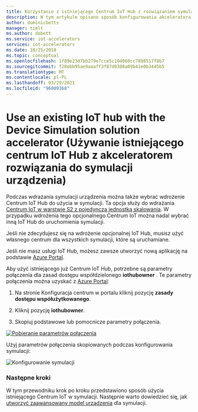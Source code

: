 ```yaml
---
title: Korzystanie z istniejącego Centrum IoT Hub z rozwiązaniem symulacji urządzenia — Azure | Microsoft Docs
description: W tym artykule opisano sposób konfigurowania akceleratora rozwiązania urządzenia do używania istniejącego IoT Hub.
author: dominicbetts
manager: timlt
ms.author: dobett
ms.service: iot-accelerators
services: iot-accelerators
ms.date: 10/25/2018
ms.topic: conceptual
ms.openlocfilehash: 1f89e23d7bb279e7cce5c104060cc7898517f8b7
ms.sourcegitcommit: f28ebb95ae9aaaff3f87d8388a09b41e0b3445b5
ms.translationtype: MT
ms.contentlocale: pl-PL
ms.lasthandoff: 03/29/2021
ms.locfileid: "96009368"
---
```

# <a name="use-an-existing-iot-hub-with-the-device-simulation-solution-accelerator"></a>Use an existing IoT hub with the Device Simulation solution accelerator (Używanie istniejącego centrum IoT Hub z akceleratorem rozwiązania do symulacji urządzenia)

Podczas wdrażania symulacji urządzenia można także wybrać wdrożenie Centrum IoT Hub do użycia w symulacji. Ta opcja służy do wdrażania [Centrum IoT w warstwie S2 z pojedynczą jednostką skalowania](../iot-hub/iot-hub-scaling.md). W przypadku wdrożenia tego opcjonalnego Centrum IoT można nadal wybrać inną IoT Hub do uruchomienia symulacji.

Jeśli nie zdecydujesz się na wdrożenie opcjonalnej IoT Hub, musisz użyć własnego centrum dla wszystkich symulacji, które są uruchamiane.

Jeśli nie masz usługi IoT Hub, możesz zawsze utworzyć nową aplikację na podstawie [Azure Portal](https://portal.azure.com).

Aby użyć istniejącego już Centrum IoT Hub, potrzebne są parametry połączenia dla zasad dostępu współdzielonego **iothubowner** . Te parametry połączenia można uzyskać z [Azure Portal](https://portal.azure.com):

1. Na stronie Konfiguracja centrum w portalu kliknij pozycję **zasady dostępu współużytkowanego**.

1. Kliknij pozycję **iothubowner**.

1. Skopiuj podstawowe lub pomocnicze parametry połączenia.

[![Pobieranie parametrów połączenia](./media/iot-accelerators-device-simulation-choose-hub/connectionstring-inline.png)](./media/iot-accelerators-device-simulation-choose-hub/connectionstring-expanded.png#lightbox)

Użyj parametrów połączenia skopiowanych podczas konfigurowania symulacji:

![Konfigurowanie symulacji](./media/iot-accelerators-device-simulation-choose-hub/configuresimulation.png)

### <a name="next-steps"></a>Następne kroki

W tym przewodniku krok po kroku przedstawiono sposób użycia istniejącego Centrum IoT w symulacji. Następnie warto dowiedzieć się, jak [utworzyć zaawansowany model urządzenia](iot-accelerators-device-simulation-advanced-device.md) dla symulacji.
